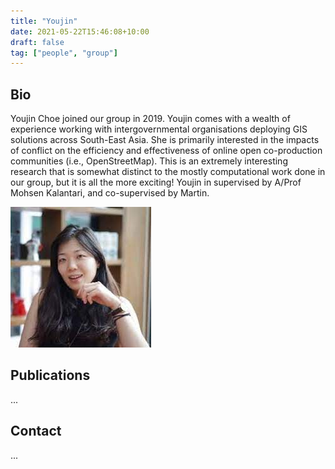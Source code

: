 ```yaml
---
title: "Youjin"
date: 2021-05-22T15:46:08+10:00
draft: false
tag: ["people", "group"]
---
```


## Bio
Youjin Choe joined our group in 2019. Youjin comes with a wealth of experience working with intergovernmental organisations deploying GIS solutions across South-East Asia. She is primarily interested in the impacts of conflict on the efficiency and effectiveness of online open co-production communities (i.e., OpenStreetMap). This is an extremely interesting research that is somewhat distinct to the mostly computational work done in our group, but it is all the more exciting! Youjin in supervised by A/Prof Mohsen Kalantari, and co-supervised by Martin.

![profile](/images/people/youjin.jpg)

## Publications
...


## Contact
...
